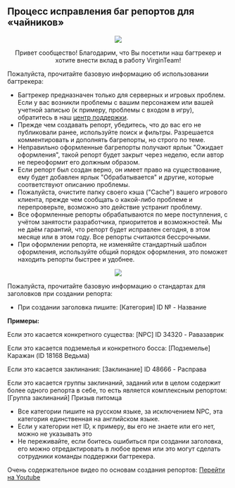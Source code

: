 ## Процесс исправления баг репортов для «чайников»

<p align="center">
  <img src="https://pp.userapi.com/c837429/v837429994/36ef6/Ke0_6kp-p-E.jpg">
</p>

<p align="center">Привет сообщество! Благодарим, что Вы посетили наш багтрекер и хотите внести вклад в работу VirginTeam!</p>

Пожалуйста, прочитайте базовую информацию об использовании багтрекера:

* Багтрекер предназначен только для серверных и игровых проблем. Если у вас возникли проблемы с вашим персонажем или вашей учетной записью (к примеру, проблемы с входом в игру), обратитесь в наш <a href="http://logon3.com/support/">центр поддержки</a>.
* Прежде чем создавать репорт, убедитесь, что до вас его не публиковали ранее, используйте поиск и фильтры. Разрешается комментировать и дополнять багрепорты, но строго по теме.
* Неправильно оформленные багрепорты получают ярлык "Ожидает оформления", такой репорт будет закрыт через неделю, если автор не переоформит его должным образом.
* Если репорт был создан верно, он имеет право на существование, ему будет добавлен ярлык "Обрабатывается" и другие, которые соответствуют описанию проблемы.
* Пожалуйста, очистите папку своего кэша ("Cache") вашего игрового клиента, прежде чем сообщать о какой-либо проблеме и перепроверьте, возможно это действие устранит проблему.
* Все оформленные репорты обрабатываются по мере поступления, с учётом занятости разработчика, приоритетов и возможностей. Мы не даём гарантий, что репорт будет исправлен сегодня, в этом месяце или в этом году. Все репорты считаются бессрочными.
* При оформлении репорта, не изменяйте стандартный шаблон оформления, используйте общий порядок оформления, это поможет находить репорты быстрее и удобнее.

<p align="center">
  <img src="https://pp.userapi.com/c636931/v636931994/5222f/tbZuExW6uS4.jpg">
</p>

Пожалуйста, прочитайте базовую информацию о стандартах для заголовков при создании репорта:

* При создании заголовка пишите: [Категория] ID № - Название

**Примеры:**

Если это касается конкретного существа: [NPC] ID 34320 - Равазаврик

Если это касается подземелья и конкретного босса: [Подземелье] Каражан (ID 18168 Ведьма)

Если это касается заклинания: [Заклинание] ID 48666 - Расправа

Если это касается группы заклинаний, заданий или в целом содержит более одного репорта в себе, то есть является комплексным репортом: [Группа заклинаний] Призыв питомца

* Все категории пишите на русском языке, за исключением NPC, эта категория единственная на английском языке.
* Если у категории нет ID, к примеру, вы его не знаете или его нет, можно не указывать это
* Не переживайте, если боитесь ошибиться при создании заголовка, его можно отредактировать в любое время или это могут сделать сотрудники команды поддержки багтрекера.

Очень содержательное видео по основам создания репортов: <a href="https://youtu.be/N_7bwCYAc9s">Перейти на Youtube</a>
